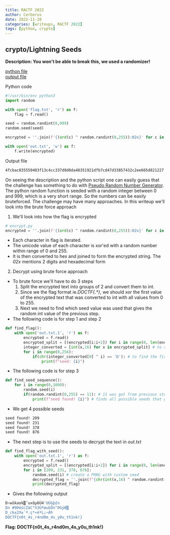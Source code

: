 ```yaml
---
title: RACTF 2022
author: Cerberus
date: 2022-11-20
categories: [writeups, RACTF 2022]
tags: [python, crypto]
---
```


## crypto/Lightning Seeds

**Description: You won't be able to break this, we used a randomizer!**

[python file](https://files-digitaloverdose.ractf.cloud/challenge-files/1/cdbbe121fa28834ef7fcb3a01eb21812/encrypt.py)  
[output file](https://files-digitaloverdose.ractf.cloud/challenge-files/1/1afae5976c50f27fd43ee224cad0a590/out.txt)

Python code
```python
#!/usr/bin/env python3
import random

with open('flag.txt', 'r') as f:
    flag = f.read()

seed = random.randint(0,999)
random.seed(seed)

encrypted = ''.join(f'{(ord(c) ^ random.randint(0,255)):02x}' for c in flag)

with open('out.txt', 'w') as f:
    f.write(encrypted)
```

Output file
```txt
4fcbac835550403f13c4cc337d8d8da48351921dfb7cd47d33857432c2ee665d821227
```

On seeing the description and the python script one can easily guess that the challenge has something to do with [Pseudo Random Number Generator](https://en.wikipedia.org/wiki/Pseudorandom_number_generator). The python random function is seeded with a random integer between 0 and 999, which is a very short range. So the numbers can be easily bruteforced. The challenge may have many approaches. In this writeup we'll look into the brute force approach

1. We'll look into how the flag is encrypted

```python
# encrypt.py
encrypted = ''.join(f'{(ord(c) ^ random.randint(0,255)):02x}' for c in flag)
```
- Each character in flag is iterated.
- The unicode value of each character is xor'ed with a random number within range of 0 and 255.
- It is then converted to hex and joined to form the encrypted string. The *02x* mentions 2 digits and hexadecimal form

2. Decrypt using brute force approach

- To brute force we'll have to do 3 steps
    1. Split the encrypted text into groups of 2 and convert them to int.
    2. Since we the flag format ie.*DOCTF{.\*}*, we should xor the first value of the encrypted text that was converted to int with all values from 0 to 255.
    3. Next we need to find which seed value was used that gives the random int value of the previous step.
- The following code is for step 1 and step 2
```python
def find_flag():
    with open('out.txt.1', 'r') as f:
        encrypted = f.read()
        encrypted_split = [(encrypted[i:i+2]) for i in range(0, len(encrypted), 2)] # to split in groups of 2
        integer_converted = [int(x,16) for x in encrypted_split] # to convert to integers
        for i in range(0,256):
            if(chr(integer_converted[0] ^ i) == 'D'): # to find the first random number of the sequence
                print(f"seed: {i}")
```
- The following code is for step 3
```python
def find_seed_sequence():
    for i in range(0,1000):
        random.seed(i)
        if(random.randint(0,255) == 11): # 11 was got from previous step
            print(f"seed found! {i}") # finds all possible seeds that generates 11 as the first number
```
- We get 4 possible seeds
```bash
seed found! 209
seed found! 231
seed found! 378
seed found! 876
```
- The next step is to use the seeds to decrypt the text in *out.txt*
```python
def find_flag_with_seed():
    with open('out.txt.1', 'r') as f:
        encrypted = f.read()
        encrypted_split = [(encrypted[i:i+2]) for i in range(0, len(encrypted), 2)]
        for i in [209, 231, 378, 876]:
            random.seed(i) # create a PRNG with custom seed
            decrypted_flag = ''.join(f"{chr(int(x,16) ^ random.randint(0,255))}" for x in encrypted_split)
            print(decrypted_flag)
```
- Gives the following output
```bash
D>wûkaok▒¯uxõµ6Û4'UÚ&þ£n
Dn #9ÞëúcZàC°ñ3ÙªøubÔn^ÞGýØ▒
D_ck±2X±`ª.ç*«éºL¡¬Àh
DOCTF{n0t_4s_r4nd0m_4s_y0u_th1nk!}
```

**Flag: DOCTF{n0t_4s_r4nd0m_4s_y0u_th1nk!}**